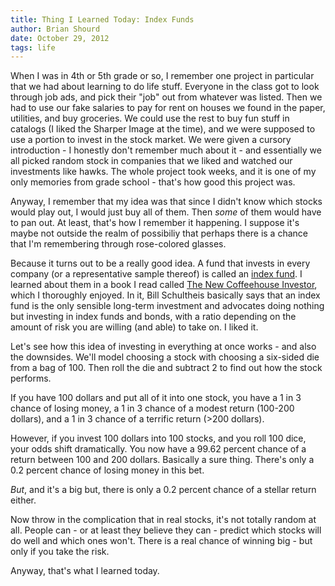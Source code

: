 ```yaml
---
title: Thing I Learned Today: Index Funds
author: Brian Shourd
date: October 29, 2012
tags: life
---
```


When I was in 4th or 5th grade or so, I remember one project in
particular that we had about learning to do life stuff. Everyone in the
class got to look through job ads, and pick their "job" out from
whatever was listed. Then we had to use our fake salaries to pay for
rent on houses we found in the paper, utilities, and buy groceries. We
could use the rest to buy fun stuff in catalogs (I liked the Sharper
Image at the time), and we were supposed to use a portion to invest in
the stock market. We were given a cursory introduction - I honestly
don't remember much about it - and essentially we all picked random
stock in companies that we liked and watched our investments like hawks.
The whole project took weeks, and it is one of my only memories from
grade school - that's how good this project was.

Anyway, I remember that my idea was that since I didn't know which
stocks would play out, I would just buy all of them. Then *some* of them
would have to pan out. At least, that's how I remember it happening. I
suppose it's maybe not outside the realm of possibiliy that perhaps
there is a chance that I'm remembering through rose-colored glasses.

Because it turns out to be a really good idea. A fund that invests in
every company (or a representative sample thereof) is called an [index
fund](http://en.wikipedia.org/wiki/Index_fund). I learned about them in
a book I read called [The New Coffeehouse
Investor](http://www.coffeehouseinvestor.com/the-coffeehouse-investor-book/),
which I thoroughly enjoyed. In it, Bill Schultheis basically says that
an index fund is the only sensible long-term investment and advocates
doing nothing but investing in index funds and bonds, with a ratio
depending on the amount of risk you are willing (and able) to take on. I
liked it.

Let's see how this idea of investing in everything at once works - and
also the downsides. We'll model choosing a stock with choosing a
six-sided die from a bag of 100. Then roll the die and subtract 2 to
find out how the stock performs.

If you have 100 dollars and put all of it into one stock, you have a 1
in 3 chance of losing money, a 1 in 3 chance of a modest return (100-200
dollars), and a 1 in 3 chance of a terrific return (>200 dollars).

However, if you invest 100 dollars into 100 stocks, and you roll 100
dice, your odds shift dramatically. You now have a 99.62 percent chance
of a return between 100 and 200 dollars. Basically a sure thing. There's
only a 0.2 percent chance of losing money in this bet.

*But*, and it's a big but, there is only a 0.2 percent chance of a
stellar return either.

Now throw in the complication that in real stocks, it's not totally
random at all. People can - or at least they believe they can - predict
which stocks will do well and which ones won't. There is a real chance
of winning big - but only if you take the risk.

Anyway, that's what I learned today.
